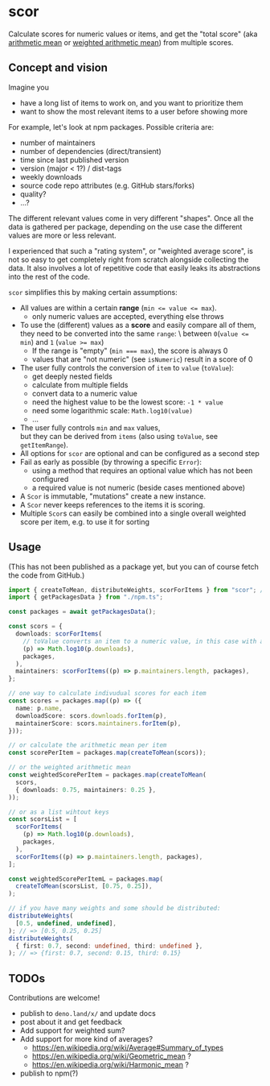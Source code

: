# scor

Calculate scores for numeric values or items, and get the "total score" (aka
[arithmetic mean](https://en.wikipedia.org/wiki/Arithmetic_mean) or
[weighted arithmetic mean](https://en.wikipedia.org/wiki/Weighted_arithmetic_mean))
from multiple scores.

## Concept and vision

Imagine you

- have a long list of items to work on, and you want to prioritize them
- want to show the most relevant items to a user before showing more

For example, let's look at npm packages. Possible criteria are:

- number of maintainers
- number of dependencies (direct/transient)
- time since last published version
- version (major < 1?) / dist-tags
- weekly downloads
- source code repo attributes (e.g. GitHub stars/forks)
- quality?
- ...?

The different relevant values come in very different "shapes". Once all the data
is gathered per package, depending on the use case the different values are more
or less relevant.

I experienced that such a "rating system", or "weighted average score", is not
so easy to get completely right from scratch alongside collecting the data. It
also involves a lot of repetitive code that easily leaks its abstractions into
the rest of the code.

`scor` simplifies this by making certain assumptions:

- All values are within a certain **range** (`min <= value <= max`).
  - only numeric values are accepted, everything else throws
- To use the (different) values as a **score** and easily compare all of them,\
  they need to be converted into the same `range`: \ between `0`(`value <= min`)
  and `1` (`value >= max`)
  - If the range is "empty" (`min === max`), the score is always 0
  - values that are "not numeric" (see `isNumeric`) result in a score of 0
- The user fully controls the conversion of `item` to `value` (`toValue`):
  - get deeply nested fields
  - calculate from multiple fields
  - convert data to a numeric value
  - need the highest value to be the lowest score: `-1 * value`
  - need some logarithmic scale: `Math.log10(value)`
  - ...
- The user fully controls `min` and `max` values,\
  but they can be derived from `items` (also using `toValue`, see
  `getItemRange`).
- All options for `scor` are optional and can be configured as a second step
- Fail as early as possible (by throwing a specific `Error`):
  - using a method that requires an optional value which has not been configured
  - a required value is not numeric (beside cases mentioned above)
- A `Scor` is immutable, "mutations" create a new instance.
- A `Scor` never keeps references to the items it is scoring.
- Multiple `Scor`s can easily be combined into a single overall weighted score
  per item, e.g. to use it for sorting

## Usage

(This has not been published as a package yet, but you can of course fetch the
code from GitHub.)

```ts
import { createToMean, distributeWeights, scorForItems } from "scor"; // I plan to publish to deno.land soon
import { getPackagesData } from "./npm.ts";

const packages = await getPackagesData();

const scors = {
  downloads: scorForItems(
    // toValue converts an item to a numeric value, in this case with a log10 scale
    (p) => Math.log10(p.downloads),
    packages,
  ),
  maintainers: scorForItems((p) => p.maintainers.length, packages),
};

// one way to calculate indivudual scores for each item
const scores = packages.map((p) => ({
  name: p.name,
  downloadScore: scors.downloads.forItem(p),
  maintainerScore: scors.maintainers.forItem(p),
}));

// or calculate the arithmetic mean per item
const scorePerItem = packages.map(createToMean(scors));

// or the weighted arithmetic mean
const weightedScorePerItem = packages.map(createToMean(
  scors,
  { downloads: 0.75, maintainers: 0.25 },
));

// or as a list wihtout keys
const scorsList = [
  scorForItems(
    (p) => Math.log10(p.downloads),
    packages,
  ),
  scorForItems((p) => p.maintainers.length, packages),
];

const weightedScorePerItemL = packages.map(
  createToMean(scorsList, [0.75, 0.25]),
);

// if you have many weights and some should be distributed:
distributeWeights(
  [0.5, undefined, undefined],
); // => [0.5, 0.25, 0.25]
distributeWeights(
  { first: 0.7, second: undefined, third: undefined },
); // => {first: 0.7, second: 0.15, third: 0.15}
```

## TODOs

Contributions are welcome!

- publish to `deno.land/x/` and update docs
- post about it and get feedback
- Add support for weighted sum?
- Add support for more kind of averages?
  - https://en.wikipedia.org/wiki/Average#Summary_of_types
  - https://en.wikipedia.org/wiki/Geometric_mean ?
  - https://en.wikipedia.org/wiki/Harmonic_mean ?
- publish to npm(?)
